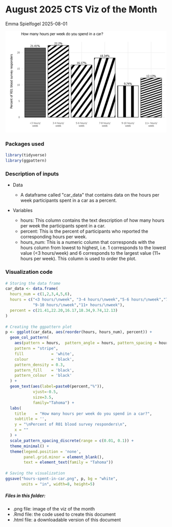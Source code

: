 # August 2025 CTS Viz of the Month
Emma Spielfogel
2025-08-01

![](hours-spent-in-car.png)

### Packages used

``` r
library(tidyverse)
library(ggpattern)
```

### Description of inputs

* Data
    + A dataframe called "car_data" that contains data on the hours per week participants spent in a car as a percent.

* Variables
    + hours: This column contains the text description of how many hours per week the participants spent in a car.
    + percent: This is the percent of participants who reported the corresponding hours per week.
    + hours_num: This is a numeric column that corresponds with the hours column from lowest to highest, i.e. 1 corresponds to the lowest value (<3 hours/week) and 6 corresponds to the largest value (11+ hours per week). This column is used to order the plot.

### Visualization code

``` r
# Storing the data frame
car_data <- data.frame(
  hours_num = c(1,2,3,4,5,6),
  hours = c("<3 hours/\nweek", "3-4 hours/\nweek","5-6 hours/\nweek","7-8 hours/\nweek",
            "9-10 hours/\nweek","11+ hours/\nweek"),
  percent = c(21.41,22.20,16.17,18.34,9.74,12.13)
)

# Creating the ggpattern plot
p <- ggplot(car_data, aes(reorder(hours, hours_num), percent)) +
  geom_col_pattern(
    aes(pattern = hours,  pattern_angle = hours, pattern_spacing = hours), 
    pattern = "stripe",
    fill            = 'white',
    colour          = 'black', 
    pattern_density = 0.3, 
    pattern_fill    = 'black',
    pattern_colour  = 'black'
  ) +
  geom_text(aes(label=paste0(percent,"%")),
            vjust=-0.5,
            size=3.5,
            family="Tahoma") +
  labs(
    title    = "How many hours per week do you spend in a car?",
    subtitle = '',
    y = "\nPercent of R01 blood survey responders\n",
    x = ""
  ) +
  scale_pattern_spacing_discrete(range = c(0.01, 0.1)) + 
  theme_minimal() +
  theme(legend.position = 'none',
        panel.grid.minor = element_blank(),
        text = element_text(family = "Tahoma"))

# Saving the visualization
ggsave("hours-spent-in-car.png", p, bg = "white",
       units = "in", width=8, height=5)
```

##### Files in this folder:

- .png file: image of the viz of the month
- .Rmd file: the code used to create this document
- .html file: a downloadable version of this document
